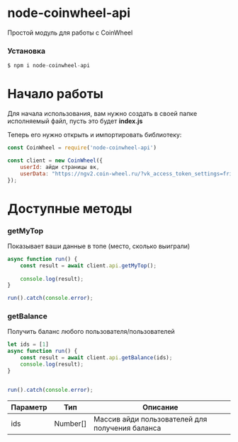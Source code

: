 # node-coinwheel-api
Простой модуль для работы с CoinWheel



### Установка

```js
$ npm i node-coinwheel-api
```

# Начало работы
Для начала использования, вам нужно создать в своей папке исполняемый файл, пусть это будет **index.js**

Теперь его нужно открыть и импортировать библиотеку:
```js
const CoinWheel = require('node-coinwheel-api')

const client = new CoinWheel({ 
    userId: айди страницы вк, 
    userData: "https://ngv2.coin-wheel.ru/?vk_access_token_settings=friends&vk_app_id=7611829&vk_are_notifications_enabled=0&vk_is_app_user=1&vk_is_favorite=0&vk_language=ru&vk_platform=desktop_web&vk_ref=other&vk_ts=***&vk_user_id=***&sign=***"
});

```



# Доступные методы

### getMyTop  
Показывает ваши данные в топе (место, сколько выиграли)

```js
async function run() {
    const result = await client.api.getMyTop();
    
    console.log(result);
}

run().catch(console.error);
```



### getBalance
Получить баланс любого пользователя/пользователей
```js
let ids = [1]
async function run() {
    const result = await client.api.getBalance(ids);
    console.log(result);
}


run().catch(console.error);
```

|Параметр|Тип|Описание|
|-|-|-|
|ids|Number[]|Массив айди пользователей для получения баланса|

